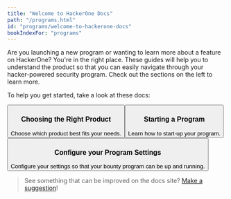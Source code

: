 ```yaml
---
title: "Welcome to HackerOne Docs"
path: "/programs.html"
id: "programs/welcome-to-hackerone-docs"
bookIndexFor: "programs"
---
```


Are you launching a new program or wanting to learn more about a feature on HackerOne? You're in the right place. These guides will help you to understand the product so that you can easily navigate through your hacker-powered security program. Check out the sections on the left to learn more.

To help you get started, take a look at these docs:

<button type="button" onclick="location.href='/programs/overview.html'"><h3>Choosing the Right Product</h3>Choose which product best fits your needs.
</button><button type="button" onclick="location.href='/programs/program-start-up-guide.html'"><h3>Starting a Program</h3>Learn how to start-up your program.
</button><button type="button" onclick="location.href='/programs/start-h1-bounty.html'"><h3>Configure your Program Settings</h3>Configure your settings so that your bounty program can be up and running.
</button>

>See something that can be improved on the docs site? [Make a suggestion](/programs/edit-the-doc-site.html)!
